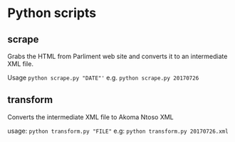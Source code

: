 # Python scripts

## scrape
Grabs the HTML from Parliment web site and converts it to an intermediate XML file.

Usage ```python scrape.py "DATE"'```
e.g. ```python scrape.py 20170726```

## transform

Converts the intermediate XML file to Akoma Ntoso XML 

 usage: ```python transform.py "FILE"```
 e.g: ```python transform.py 20170726.xml```